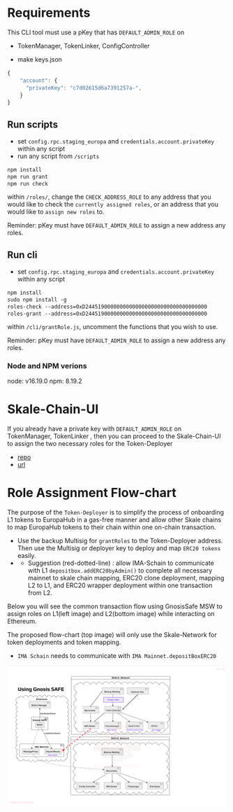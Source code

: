 # Requirements
This CLI tool must use a pKey that has `DEFAULT_ADMIN_ROLE`  on 
- TokenManager, TokenLinker, ConfigController

- make keys.json
```javascript
{
    "account": {
      "privateKey": "c7d02615d6a7391257a-",
    }
}
```

## Run scripts

- set ```config.rpc.staging_europa``` and ```credentials.account.privateKey``` within any script
- run any script from ```/scripts``` 

```shell
npm install
npm run grant
npm run check

```

 within  `/roles/`, change the `CHECK_ADDRESS_ROLE` to any address that you would like to check the `currently assigned roles`, or an address that you would like to `assign new roles` to. 
 
 Reminder: pKey must have `DEFAULT_ADMIN_ROLE` to assign a new address any roles. 

 ## Run cli
 - set ```config.rpc.staging_europa``` and ```credentials.account.privateKey``` within any script
```shell
npm install
sudo npm install -g
roles-check --address=0xD244519000000000000000000000000000000000
roles-grant --address=0xD244519000000000000000000000000000000000

```

within  `/cli/grantRole.js`, uncomment the functions that you wish to use. 

Reminder: pKey must have `DEFAULT_ADMIN_ROLE` to assign a new address any roles. 


### Node and NPM verions
node: v16.19.0
npm: 8.19.2

# Skale-Chain-UI
If you already have a private key with `DEFAULT_ADMIN_ROLE` on TokenManager, TokenLinker , then you can proceed to the Skale-Chain-UI to assign the two necessary roles for the Token-Deployer
- [repo](https://github.com/skalenetwork/admin-ui)
- [url](https://admin-ui-skale.vercel.app/role_assigner)

# Role Assignment Flow-chart
The purpose of the `Token-Deployer` is to simplify the process of onboarding L1 tokens to EuropaHub in a gas-free manner and allow other Skale chains to map EuropaHub tokens to their chain within one on-chain transaction. 
- Use the backup Multisig for `grantRoles` to the Token-Deployer address. Then use the Multisig or deployer key to deploy and map `ERC20 tokens` easily.
- - Suggestion (red-dotted-line) : allow IMA-Schain to communicate with L1 `depositbox.addERC20byAdmin()` to complete all necessary mainnet to skale chain mapping, ERC20 clone deployment, mapping L2 to L1, and ERC20 wrapper deployment within one transaction from L2.

Below you will see the common transaction flow using GnosisSafe MSW to assign roles on L1(left image) and L2(bottom image) while interacting on Ethereum. 

The proposed flow-chart (top image) will only use the Skale-Network for token deployments and token mapping. 
- `IMA Schain` needs to communicate with `IMA Mainnet.depositBoxERC20`


![ima](./img/IMA.png)

